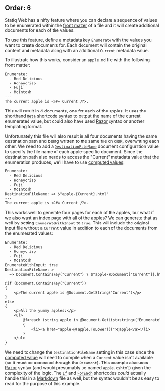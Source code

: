 Order: 6
---
Statiq Web has a nifty feature where you can declare a sequence of values to be enumerated within the [front matter](xref:web-front-matter) of a file and it will create additional documents for each of the values.

To use this feature, define a metadata key `Enumerate` with the values you want to create documents for. Each document will contain the original content and metadata along with an additional `Current` metadata value.

To illustrate how this works, consider an `apple.md` file with the following front matter:

```txt
Enumerate:
  - Red Delicious
  - Honeycrisp
  - Fuji
  - McIntosh
---
The current apple is <?#= Current /?>.
```

This will result in 4 documents, one for each of the apples. It uses the shorthand [`Meta`](xref:web-shortcodes#meta) shortcode syntax to output the name of the current enumerated value, but could also have used [Razor](xref:template-languages#razor) syntax or another templating format.

Unfortunately this file will also result in all four documents having the same destination path and being written to the same file on disk, overwriting each other. We need to add a [`DestinationFileName`](xref:web-settings#destinationfilename) document configuration value to specify the file name of each apple-specific document. Since the destination path also needs to access the "Current" metadata value that the enumeration produces, we'll have to use [computed values](xref:documents-and-metadata#about-metadata#computed-values):

```txt
Enumerate:
  - Red Delicious
  - Honeycrisp
  - Fuji
  - McIntosh
DestinationFileName: => $"apple-{Current}.html"
---
The current apple is <?#= Current /?>.
```

This works well to generate four pages for each of the apples, but what if we also want an index page with all of the apples? We can generate that as well by setting `EnumerateWithInput` to `true`. This will include the original input file without a `Current` value in addition to each of the documents from the enumerated values:

```txt
Enumerate:
  - Red Delicious
  - Honeycrisp
  - Fuji
  - McIntosh
EnumerateWithInput: true
DestinationFileName: >
  => Document.ContainsKey("Current") ? $"apple-{Document["Current"]}.html" : "apple.html"
---
@if (Document.ContainsKey("Current"))
{
    <p>The current apple is @Document.GetString("Current")</p>
}
else
{
    <p>All the yummy apples:</p>
    <ul>
        @foreach (string apple in @Document.GetList<string>("Enumerate"))
        {
            <li><a href="apple-@(apple.ToLower())">@apple</a></li>
        }
    </ul>
}
```

We need to change the `DestinationFileName` setting in this case since the [computed value](xref:documents-and-metadata#about-metadata#computed-values) will need to compile when a `Current` value isn't available (so it must be accessed through the `Document`). This example also uses [Razor](xref:template-languages#razor) syntax (and would presumably be named `apple.cshtml`) given the complexity of the logic. The [`If`](xref:web-shortcodes#if) and [`ForEach`](xref:web-shortcodes#foreach) shortcodes _could_ actually handle this in a [Markdown](xref:template-languages#markdown) file as well, but the syntax wouldn't be as easy to read for the purpose of this example.

<!-- TODO: Usage with the data pipeline - define apples with descriptions as .yml files -->